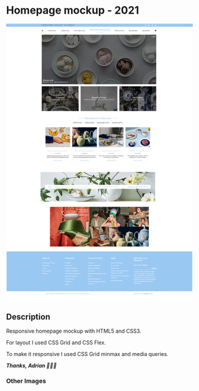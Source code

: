 # Homepage mockup - 2021

![Preview Image](assets/homepage.png)

## Description

Responsive homepage mockup with HTML5 and CSS3.

For layout I used CSS Grid and CSS Flex.

To make it responsive I used CSS Grid minmax and media queries.

**_Thanks, Adrian 🚀🚀🚀_**

### Other Images
